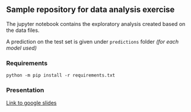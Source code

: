 ## Sample repository for data analysis exercise

The jupyter notebook contains the exploratory analysis created based on the data files.

A prediction on the test set is given under `predictions` folder _(for each model used)_

### Requirements

`python -m pip install -r requirements.txt`

### Presentation

[Link to google slides](https://docs.google.com/presentation/d/1Ee20L17BAnOQ50GT0Q7bfXcapHIXnkXM3hfQ5ulD6RA/edit#slide=id.gf3d278d529_0_90)

